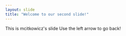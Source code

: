 ```yaml
---
layout: slide
title: "Welcome to our second slide!"
---
```

This is mcitkowicz's slide
Use the left arrow to go back!
